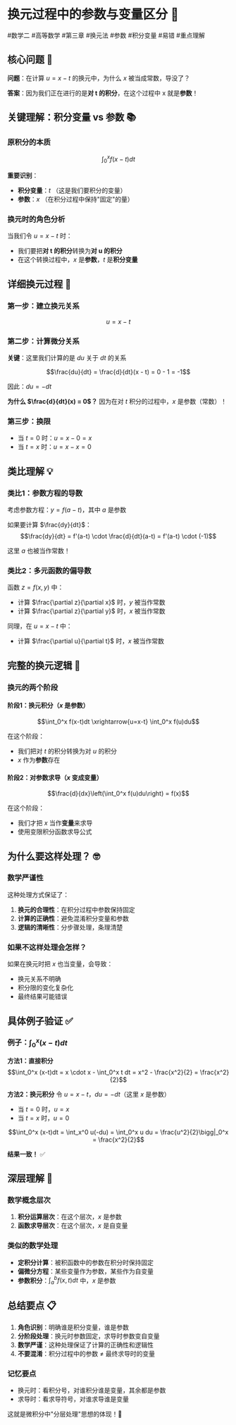 # 换元过程中的参数与变量区分 🎯

#数学二 #高等数学 #第三章 #换元法 #参数 #积分变量 #易错 #重点理解

## 核心问题 🤔

**问题**：在计算 $u = x - t$ 的换元中，为什么 $x$ 被当成常数，导没了？

**答案**：因为我们正在进行的是**对 t 的积分**，在这个过程中 x 就是**参数**！

## 关键理解：积分变量 vs 参数 📚

### 原积分的本质
$$\int_0^x f(x-t)dt$$

**重要识别**：
- **积分变量**：$t$ （这是我们要积分的变量）
- **参数**：$x$ （在积分过程中保持"固定"的量）

### 换元时的角色分析

当我们令 $u = x - t$ 时：
- 我们要把**对 t 的积分**转换为**对 u 的积分**
- 在这个转换过程中，$x$ 是**参数**，$t$ 是**积分变量**

## 详细换元过程 🔄

### 第一步：建立换元关系
$$u = x - t$$

### 第二步：计算微分关系
**关键**：这里我们计算的是 $du$ 关于 $dt$ 的关系

$$\frac{du}{dt} = \frac{d}{dt}(x - t) = 0 - 1 = -1$$

因此：$du = -dt$

**为什么 $\frac{d}{dt}(x) = 0$？**
因为在对 $t$ 积分的过程中，$x$ 是参数（常数）！

### 第三步：换限
- 当 $t = 0$ 时：$u = x - 0 = x$
- 当 $t = x$ 时：$u = x - x = 0$

## 类比理解 💡

### 类比1：参数方程的导数
考虑参数方程：$y = f(a - t)$，其中 $a$ 是参数

如果要计算 $\frac{dy}{dt}$：
$$\frac{dy}{dt} = f'(a-t) \cdot \frac{d}{dt}(a-t) = f'(a-t) \cdot (-1)$$

这里 $a$ 也被当作常数！

### 类比2：多元函数的偏导数
函数 $z = f(x, y)$ 中：
- 计算 $\frac{\partial z}{\partial x}$ 时，$y$ 被当作常数
- 计算 $\frac{\partial z}{\partial y}$ 时，$x$ 被当作常数

同理，在 $u = x - t$ 中：
- 计算 $\frac{\partial u}{\partial t}$ 时，$x$ 被当作常数

## 完整的换元逻辑 🎯

### 换元的两个阶段

#### 阶段1：换元积分（$x$ 是参数）
$$\int_0^x f(x-t)dt \xrightarrow{u=x-t} \int_0^x f(u)du$$

在这个阶段：
- 我们把对 $t$ 的积分转换为对 $u$ 的积分
- $x$ 作为**参数**存在

#### 阶段2：对参数求导（$x$ 变成变量）
$$\frac{d}{dx}\left(\int_0^x f(u)du\right) = f(x)$$

在这个阶段：
- 我们才把 $x$ 当作**变量**来求导
- 使用变限积分函数求导公式

## 为什么要这样处理？ 🤓

### 数学严谨性
这种处理方式保证了：
1. **换元的合理性**：在积分过程中参数保持固定
2. **计算的正确性**：避免混淆积分变量和参数
3. **逻辑的清晰性**：分步骤处理，条理清楚

### 如果不这样处理会怎样？
如果在换元时把 $x$ 也当变量，会导致：
- 换元关系不明确
- 积分限的变化复杂化
- 最终结果可能错误

## 具体例子验证 ✅

### 例子：$\int_0^x (x-t)dt$

**方法1：直接积分**
$$\int_0^x (x-t)dt = x \cdot x - \int_0^x t dt = x^2 - \frac{x^2}{2} = \frac{x^2}{2}$$

**方法2：换元积分**
令 $u = x - t$，$du = -dt$（这里 $x$ 是参数）
- 当 $t = 0$ 时，$u = x$
- 当 $t = x$ 时，$u = 0$

$$\int_0^x (x-t)dt = \int_x^0 u(-du) = \int_0^x u du = \frac{u^2}{2}\bigg|_0^x = \frac{x^2}{2}$$

**结果一致！** ✅

## 深层理解 🧠

### 数学概念层次
1. **积分运算层次**：在这个层次，$x$ 是参数
2. **函数求导层次**：在这个层次，$x$ 是自变量

### 类似的数学处理
- **定积分计算**：被积函数中的参数在积分时保持固定
- **偏微分方程**：某些变量作为参数，某些作为自变量
- **参数积分**：$\int_a^b f(x,t)dt$ 中，$x$ 是参数

## 总结要点 📋

1. **角色识别**：明确谁是积分变量，谁是参数
2. **分阶段处理**：换元时参数固定，求导时参数变自变量
3. **数学严谨**：这种处理保证了计算的正确性和逻辑性
4. **不要混淆**：积分过程中的参数 ≠ 最终求导时的变量

### 记忆要点
- 换元时：看积分号，对谁积分谁是变量，其余都是参数
- 求导时：看求导符号，对谁求导谁是变量

这就是微积分中"分层处理"思想的体现！🎯